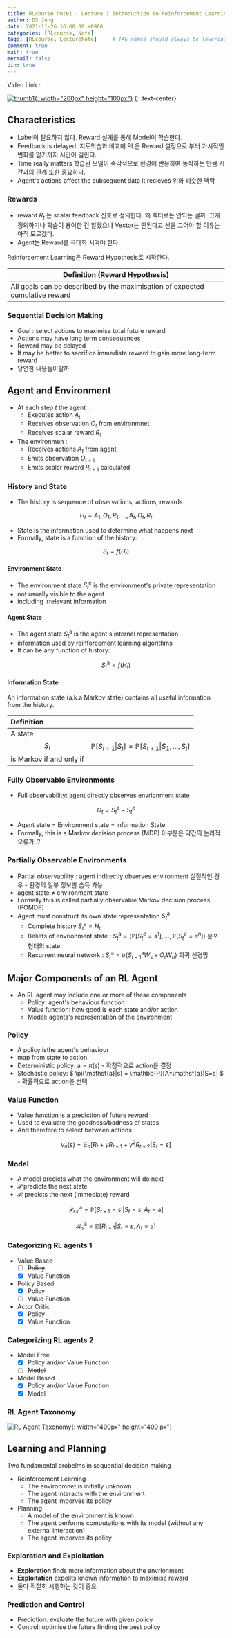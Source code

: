 ```yaml
---
title: RLcourse note1 - Lecture 1 Introduction to Reinforcement Learning
author: DS Jung
date: 2021-11-26 16:00:00 +0900
categories: [RLcourse, Note]
tags: [RLcourse, LectureNote]     # TAG names should always be lowercase
comment: true
math: true
mermail: false
pin: true
---
```


Video Link :

[![thumb1](/assets/pic/RL_lec1_thumb.JPG){: width="200px" height="100px"}](https://www.youtube.com/watch?v=2pWv7GOvuf0)
{: .text-center}

## Characteristics

- Label이 필요하지 않다. Reward 설계를 통해 Model이 학습한다.
- Feedback is delayed. 지도학습과 비교해 RL은 Reward 설정으로 부터 가시적인 변화를 얻기까지 시간이 걸린다.
- Time really matters 학습된 모델이 즉각적으로 환경에 반응하여 동작하는 만큼 시간과의 관계 또한 중요하다.
- Agent's actions affect the subsequent data it recieves 위와 비슷한 맥락

### Rewards

- reward $R_t$ 는 scalar feedback 신호로 정의한다. 왜 벡터로는 안되는 걸까. 그게 정의하기나 학습이 용이한 건 알겠으나 Vector는 안된다고 선을 그어야 할 이유는 아직 모르겠다.
- Agent는 Reward를 극대화 시켜야 한다.

Reinforcement Learning은 Reward Hypothesis로 시작한다.

|Definition (Reward Hypothesis)|
|---|
|All goals can be described by the maximisation of expected cumulative reward|

### Sequential Decision Making

- Goal : select actions to maximise total future reward
- Actions may have long term consequences
- Reward may be delayed
- It may be better to sacrifice immediate reward to gain more long-term reward
- 당연한 내용들이랄까

## Agent and Environment

- At each step $t$ the agent :
  - Executes action $A_t$
  - Receives observation $O_t$ from environmnet
  - Receives scalar reward $R_t$
- The environmen :
  - Receives actions $A_t$ from agent
  - Emits observation $O_{t+1}$
  - Emits scalar reward $R_{t+1}$ calculated

### History and State

- The history is sequence of observations, actions, rewards

$$H_t = A_1, O_1, R_1, ... , A_t, O_t, R_t $$

- State is the information used to determine what happens next
- Formally, state is a function of the history:

$$S_t = f(H_t)$$

#### Environment State

- The environment state $S^e_t$ is the environment's private representation
- not usually visible to the agent
- including irrelevant information

#### Agent State

- The agent state $S^\mathsf{a}_t$ is the agent's internal representation
- information used by reinforcement learning algorithms
- It can be any function of history:

$$S^\mathsf{a}_t = f(H_t)$$

#### Information State

An information state (a.k.a Markov state) contains all useful information from the history.

|Definition||
|:---|---:|
|A state $$S_t$$ is Markov if and only if | $$ \mathbb{P}[S_{t+1} \| S_t] = \mathbb{P}[S_{t+1} \| S_1, ...,S_t] $$|

### Fully Observable Environments

- Full observability: agent directly observes envrionment state

$$ O_t = S^\mathsf{a}_t - S^e_t $$

- Agent state = Environment state = information State
- Formally, this is a Markov decision process (MDP) 이부분은 약간의 논리적 오류가..?

### Partially Observable Environments

- Partial observability : agent indirectly observes environment 실질적인 경우 - 환경의 일부 정보만 습득 가능
- agent state $\neq$ environment state
- Formally this is called partially observable Markov decision process (POMDP)
- Agent must construct its own state representation $S^\mathsf{a}_t$
  - Complete history $S^\mathsf{a}_t = H_t$
  - Beliefs of envrionment state : $S^\mathsf{a}_t = (\mathbb{P}[S^e_t = s^1], ... , \mathbb{P}[S^e_t = s^n])$ 분포 형태의 state
  - Recurrent neural network : $S^\mathsf{a}_t = \sigma (S^\mathsf{a}_{t-1}W_s + O_tW_o)$ 회귀 신경망

## Major Components of an RL Agent

- An RL agent may include one or more of these components
  - Policy: agent's behaviour function
  - Value function: how good is each state and/or action
  - Model: agents's representation of the environment

### Policy

- A policy isthe agent's behaviour
- map from state to action
- Deterministic policy: $\mathsf{a}=\pi(s)$ - 확정적으로 action을 결정
- Stochastic policy: $ \pi(\mathsf{a}\|s) = \mathbb{P}[A=\mathsf{a}\|S=s] $ - 확률적으로 action을 선택

### Value Function

- Value function is a prediction of future reward
- Used to evaluate the goodness/badness of states
- And therefore to select between actions

$$ v_\pi(s) = \mathbb{E}_\pi[R_t + \gamma R_{t+1}+ \gamma ^2R_{t+2}| S_t = s] $$

### Model

- A model predicts what the environment will do next
- $\mathcal{P}$ predicts the next state
- $\mathcal{R}$ predicts the next (immediate) reward

$$ \mathcal{P}^\mathsf{a}_{ss'} = \mathbb{P}[S_{t+1} =s' | S_t =s, A_t=\mathsf{a}] $$

$$ \mathcal{R}^\mathsf{a}_{s} = \mathbb{E}[R_{t+1} | S_t =s, A_t=\mathsf{a}] $$

### Categorizing RL agents 1

- Value Based
  - [ ] ~~Policy~~
  - [x] Value Function
- Policy Based
  - [x] Policy
  - [ ] ~~Value Function~~
- Actor Critic
  - [x] Policy
  - [x] Value Function

### Categorizing RL agents 2

- Model Free
  - [x] Policy and/or Value Function
  - [ ] ~~Model~~
- Model Based
  - [x] Policy and/or Value Function
  - [x] Model

### RL Agent Taxonomy

![RL Agent Taxonomy](/assets/pic/RL_agent_taxonomy.jpg){: width="400px" height="400 px"}

## Learning and Planning

Two fundamental probelms in sequential decision making

- Reinforcement Learning
  - The environmnet is initially unknown
  - The agent interacts with the environment
  - The agent imporves its policy
- Planning
  - A model of the environment is known
  - The agent performs computations with its model (without any external interaction)
  - The agent imporves its policy

### Exploration and Exploitation

- **Exploration** finds more information about the envrionment
- **Exploitation** expolits known information to maximise reward
- 둘다 적절히 시행하는 것이 중요

### Prediction and Control

- Prediction: evaluate the future with given policy
- Control: optimise the future finding the best policy
